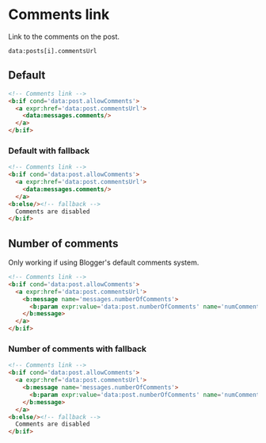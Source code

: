 # Comments link

Link to the comments on the post.

`data:posts[i].commentsUrl`

## Default

```html
<!-- Comments link -->
<b:if cond='data:post.allowComments'>
  <a expr:href='data:post.commentsUrl'>
    <data:messages.comments/>
  </a>
</b:if>
```

### Default with fallback

```html
<!-- Comments link -->
<b:if cond='data:post.allowComments'>
  <a expr:href='data:post.commentsUrl'>
    <data:messages.comments/>
  </a>
<b:else/><!-- fallback -->
  Comments are disabled
</b:if>
```

## Number of comments

Only working if using Blogger's default comments system.

```html
<!-- Comments link -->
<b:if cond='data:post.allowComments'>
  <a expr:href='data:post.commentsUrl'>
    <b:message name='messages.numberOfComments'>
      <b:param expr:value='data:post.numberOfComments' name='numComments'/>
    </b:message>
  </a>
</b:if>
```

### Number of comments with fallback

```html
<!-- Comments link -->
<b:if cond='data:post.allowComments'>
  <a expr:href='data:post.commentsUrl'>
    <b:message name='messages.numberOfComments'>
      <b:param expr:value='data:post.numberOfComments' name='numComments'/>
    </b:message>
  </a>
<b:else/><!-- fallback -->
  Comments are disabled
</b:if>
```
